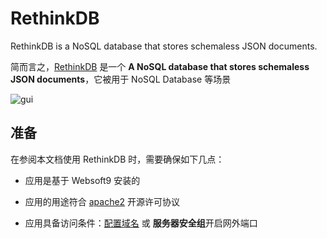 # RethinkDB

RethinkDB is a NoSQL database that stores schemaless JSON documents. 

简而言之，[RethinkDB](https://rethinkdb.com/) 是一个 **A NoSQL database that stores schemaless JSON documents**，它被用于 NoSQL Database  等场景


![gui](https://libs.websoft9.com/Websoft9/DocsPicture/en/rethinkdb/rethinkdb-gui-websoft9.png)


## 准备

在参阅本文档使用 RethinkDB 时，需要确保如下几点：

- 应用是基于 Websoft9 安装的

- 应用的用途符合 [apache2](https://opensource.org/licenses/Apache-2.0) 开源许可协议

- 应用具备访问条件：[配置域名](./guide/appsetdomain) 或 **服务器安全组**开启网外端口